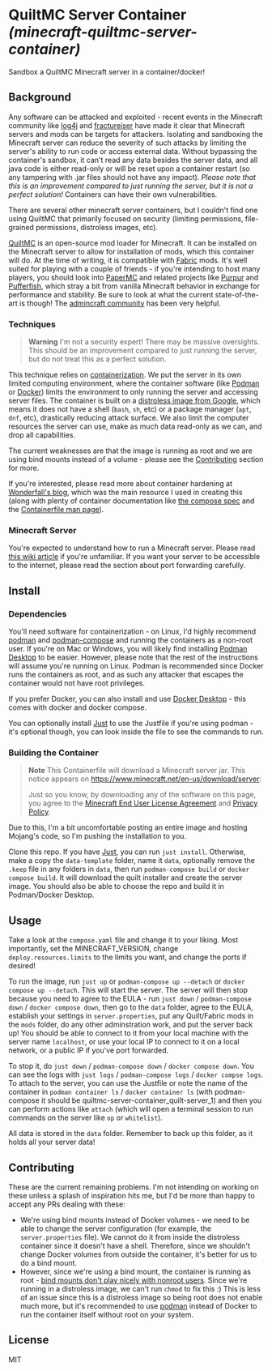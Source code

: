 # QuiltMC Server Container _(minecraft-quiltmc-server-container)_

Sandbox a QuiltMC Minecraft server in a container/docker!

## Background

Any software can be attacked and exploited - recent events in the Minecraft
community like
[log4j](https://help.minecraft.net/hc/en-us/articles/4416199399693) and
[fractureiser](https://github.com/fractureiser-investigation/fractureiser)
have made it clear that Minecraft servers and mods can be targets for attackers.
Isolating and sandboxing the Minecraft server can reduce the severity of such
attacks by limiting the server's ability to run code or access external data.
Without bypassing the container's sandbox, it can't read any data besides
the server data, and all java code is either read-only or will be reset upon
a container restart (so any tampering with .jar files should not have any
impact). *Please note that this is an improvement compared to just running
the server, but it is not a perfect solution!* Containers can have their own
vulnerabilities.

There are several other minecraft server containers, but I couldn't find one
using QuiltMC that primarily focused on security (limiting permissions,
file-grained permissions, distroless images, etc).

[QuiltMC](https://quiltmc.org/en/) is an open-source mod loader for Minecraft.
It can be installed on the Minecraft server to allow for installation of mods,
which this container will do. At the time of writing, it is compatible with
[Fabric](https://fabricmc.net/) mods. It's well suited for playing with a couple
of friends - if you're intending to host many players, you should look into
[PaperMC](https://papermc.io/) and related projects like
[Purpur](https://purpurmc.org/) and [Pufferfish](https://pufferfish.host/),
which stray a bit from vanilla Minecraft behavior in exchange for performance
and stability. Be sure to look at what the current state-of-the-art is though!
The [admincraft community](https://discord.gg/DxrXq2R) has been very helpful.

### Techniques

> **Warning**
> I'm not a security expert! There may be massive oversights. This should be
> an improvement compared to just running the server, but do not treat this
> as a perfect solution.

This technique relies on
[containerization](https://en.wikipedia.org/wiki/Containerization_(computing)).
We put the server in its own limited computing environment, where the
container software (like [Podman](https://podman.io/) or
[Docker](https://www.docker.com/)) limits the environment to only running the
server and accessing server files. The container is built on a [distroless
image from Google](https://github.com/GoogleContainerTools/distroless#readme),
which means it does not have a shell (`bash`, `sh`, etc) or a package manager
(`apt`, `dnf`, etc), drastically reducing attack surface. We also limit the
computer resources the server can use, make as much data read-only as we can,
and drop all capabilities.

The current weaknesses are that the image is running as root and we are using
bind mounts instead of a volume - please see the [Contributing](#contributing)
section for more.

If you're interested, please read more about container hardening at
[Wonderfall's blog](https://wonderfall.dev/docker-hardening/), which was the
main resource I used in creating this (along with plenty of container
documentation like [the compose
spec](https://github.com/compose-spec/compose-spec) and the [Containerfile
man page](https://www.mankier.com/5/Containerfile)).

### Minecraft Server

You're expected to understand how to run a Minecraft server. Please
read [this wiki
article](https://minecraft.gamepedia.com/Tutorials/Setting_up_a_server) if
you're unfamiliar. If you want your server to be accessible to the internet,
please read the section about port forwarding carefully.

## Install

### Dependencies
You'll need software for containerization - on Linux, I'd highly recommend
[podman](https://podman.io/docs/installation) and
[podman-compose](https://github.com/containers/podman-compose#installation)
and running the containers as a non-root user. If you're on Mac or Windows,
you will likely find installing [Podman
Desktop](https://github.com/containers/podman-desktop) to be easier. However,
please note that the rest of the instructions will assume you're running on
Linux. Podman is recommended since Docker runs the containers as root, and as
such any attacker that escapes the container would not have root privileges.

If you prefer Docker, you can also install and use [Docker
Desktop](https://docs.docker.com/desktop/) - this comes with docker and docker
compose.

You can optionally install [Just](https://github.com/casey/just) to use the
Justfile if you're using podman - it's optional though, you can look inside the
file to see the commands to run.

### Building the Container

> **Note**
> This Containerfile will download a Minecraft server jar. This notice appears
> on <https://www.minecraft.net/en-us/download/server>:
>
> Just so you know, by downloading any of the software on this page, you agree
> to the 
> [Minecraft End User License Agreement](https://account.mojang.com/documents/minecraft_eula)
> and [Privacy Policy](https://go.microsoft.com/fwlink/?LinkId=521839).

Due to this, I'm a bit uncomfortable posting an entire image and hosting
Mojang's code, so I'm pushing the installation to you.

Clone this repo. If you have [Just](https://github.com/casey/just), you can
run `just install`. Otherwise, make a copy the `data-template` folder, name it
`data`, optionally remove the `.keep` file in any folders in `data`, then run
`podman-compose build` or `docker compose build`. It will download the quilt
installer and create the server image. You should also be able to choose the
repo and build it in Podman/Docker Desktop.

## Usage

Take a look at the `compose.yaml` file and change it to your liking. Most
importantly, set the MINECRAFT_VERSION, change `deploy.resources.limits` to the
limits you want, and change the ports if desired!

To run the image, run `just up` or `podman-compose up --detach` or `docker
compose up --detach`. This will start the server. The server will then stop
because you need to agree to the EULA - run `just down` / `podman-compose
down` / `docker compose down`, then go to the `data` folder, agree to the EULA,
establish your settings in `server.properties`, put any Quilt/Fabric mods in
the `mods` folder, do any other adminstration work, and put the server back
up! You should be able to connect to it from your local machine with the server
name `localhost`, or use your local IP to connect to it on a local network, or a
public IP if you've port forwarded.

To stop it, do `just down` / `podman-compose down` / `docker compose down`.
You can see the logs with `just logs` / `podman-compose logs` / `docker compse
logs`. To attach to the server, you can use the Justfile or note the name of the
container in `podman container ls` / `docker container ls` (with podman-compose
it should be quiltmc-server-container_quilt-server_1) and then you can perform
actions like `attach` (which will open a terminal session to run commands on the
server like `op` or `whitelist`).

All data is stored in the `data` folder. Remember to back up this folder, as it
holds all your server data!

## Contributing
These are the current remaining problems. I'm not intending on working on these
unless a splash of inspiration hits me, but I'd be more than happy to accept
any PRs dealing with these:

- We're using bind mounts instead of Docker volumes - we need to be able to
  change the server configuration (for example, the `server.properties` file).
  We cannot do it from inside the distroless container since it doesn't have a
  shell. Therefore, since we shouldn't change Docker volumes from outside the
  container, it's better for us to do a bind mount.
- However, since we're using a bind mount, the container is running as root -
  [bind mounts don't play nicely with nonroot
  users](https://github.com/moby/moby/issues/2259). Since we're running in a
  distroless image, we can't run `chmod` to fix this :) This is less of an issue
  since this is a distroless image so being root does not enable much more, but
  it's recommended to use [podman](https://podman.io/) instead of Docker to run
  the container itself without root on your system.

## License
MIT
